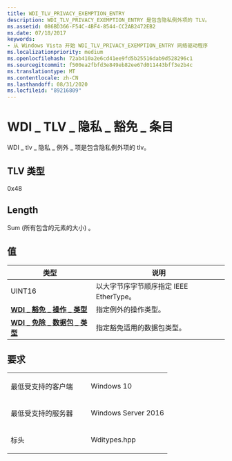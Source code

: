 ```yaml
---
title: WDI_TLV_PRIVACY_EXEMPTION_ENTRY
description: WDI_TLV_PRIVACY_EXEMPTION_ENTRY 是包含隐私例外项的 TLV。
ms.assetid: 086BD366-F54C-4BF4-8544-CC2AB2472EB2
ms.date: 07/18/2017
keywords:
- 从 Windows Vista 开始 WDI_TLV_PRIVACY_EXEMPTION_ENTRY 网络驱动程序
ms.localizationpriority: medium
ms.openlocfilehash: 72ab410a2e6cd41ee9fd5b25516dab9d528296c1
ms.sourcegitcommit: f500ea2fbfd3e849eb82ee67d011443bff3e2b4c
ms.translationtype: MT
ms.contentlocale: zh-CN
ms.lasthandoff: 08/31/2020
ms.locfileid: "89216809"
---
```

# <a name="wdi_tlv_privacy_exemption_entry"></a>WDI \_ TLV \_ 隐私 \_ 豁免 \_ 条目


WDI \_ tlv \_ 隐私 \_ 例外 \_ 项是包含隐私例外项的 tlv。

## <a name="tlv-type"></a>TLV 类型


0x48

## <a name="length"></a>Length


Sum (所有包含的元素的大小) 。

## <a name="values"></a>值


| 类型                                                                   | 说明                                                 |
|------------------------------------------------------------------------|-------------------------------------------------------------|
| UINT16                                                                 | 以大字节序字节顺序指定 IEEE EtherType。      |
| [**WDI \_ 豁免 \_ 操作 \_ 类型**](/windows-hardware/drivers/ddi/dot11wdi/ne-dot11wdi-_wdi_exemption_action_type) | 指定例外的操作类型。                 |
| [**WDI \_ 免除 \_ 数据包 \_ 类型**](/windows-hardware/drivers/ddi/wditypes/ne-wditypes-_wdi_exemption_packet_type) | 指定豁免适用的数据包类型。 |

 

<a name="requirements"></a>要求
------------

<table>
<colgroup>
<col width="50%" />
<col width="50%" />
</colgroup>
<tbody>
<tr class="odd">
<td><p>最低受支持的客户端</p></td>
<td><p>Windows 10</p></td>
</tr>
<tr class="even">
<td><p>最低受支持的服务器</p></td>
<td><p>Windows Server 2016</p></td>
</tr>
<tr class="odd">
<td><p>标头</p></td>
<td>Wditypes.hpp</td>
</tr>
</tbody>
</table>

 

